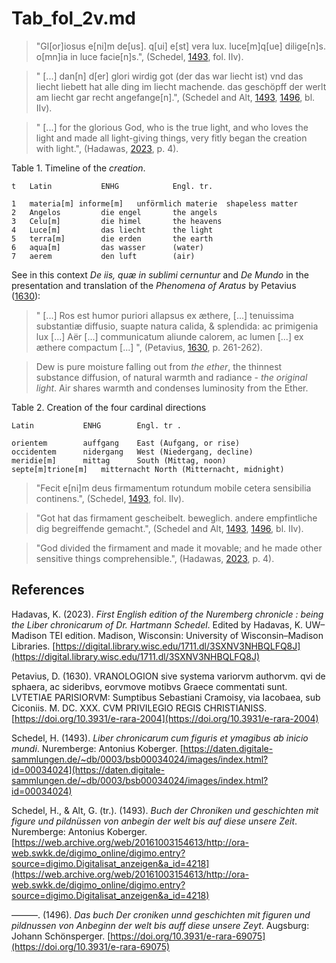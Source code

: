 # Tab_fol_2v.md

>"Gl[or]iosus e[ni]m de[us]. q[ui] e[st] vera lux. luce[m]q[ue] dilige[n]s. o[mn]ia in luce facie[n]s.", (Schedel, [1493](https://daten.digitale-sammlungen.de/~db/0003/bsb00034024/images/index.html?id=00034024), fol. IIv).

>" [...] dan[n] d[er] glori wirdig got (der das war liecht ist) vnd das liecht liebett hat alle ding im liecht machende. das geschöpff der werlt am liecht gar recht angefange[n].", (Schedel and Alt, [1493](https://web.archive.org/web/20161003154613/http://ora-web.swkk.de/digimo_online/digimo.entry?source=digimo.Digitalisat_anzeigen&a_id=4218), [1496](https://doi.org/10.3931/e-rara-69075), bl. IIv).

>" [...] for the glorious God, who is the true light, and who loves the light and made all light-giving things, very fitly began the creation with light.", (Hadawas, [2023](https://digital.library.wisc.edu/1711.dl/3SXNV3NHBQLFQ8J), p. 4).

Table 1. Timeline of the *creation*.
~~~
t	Latin			ENHG			Engl. tr.

1	materia[m] informe[m]	unförmlich materie	shapeless matter
2	Angelos			die engel		the angels
3	Celu[m]			die himel		the heavens
4	Luce[m]			das liecht		the light
5	terra[m]		die erden		the earth
6	aqua[m]			das wasser		(water)
7	aerem			den luft		(air)
~~~

See in this context *De iis, quæ in sublimi cernuntur* and *De Mundo* in the presentation and translation of the *Phenomena of Aratus* by Petavius ​​([1630](https://doi.org/10.3931/e-rara-2004)):

>" [...] Ros est humor puriori allapsus ex æthere, [...] tenuissima substantiæ diffusio, suapte natura calida, & splendida: ac primigenia lux [...] Aër [...] communicatum aliunde calorem, ac lumen [...] ex æthere compactum [...] ", (Petavius, [1630](https://doi.org/10.3931/e-rara-2004), p. 261-262).

>Dew is pure moisture falling out from *the ether*, the thinnest substance diffusion, of natural warmth and radiance - *the original light*. Air shares warmth and condenses luminosity from the Ether.

Table 2. Creation of the four cardinal directions
~~~
Latin			ENHG		Engl. tr .

orientem		auffgang	East (Aufgang, or rise)
occidentem		nidergang	West (Niedergang, decline)
meridie[m]		mittag		South (Mittag, noon)
septe[m]trione[m]	mitternacht	North (Mitternacht, midnight)
~~~

>"Fecit e[ni]m deus firmamentum rotundum mobile cetera sensibilia continens.", (Schedel, [1493](https://daten.digitale-sammlungen.de/~db/0003/bsb00034024/images/index.html?id=00034024), fol. IIv).

>"Got hat das firmament gescheibelt. beweglich. andere empfintliche dig begreiffende gemacht.", (Schedel and Alt, [1493](https://web.archive.org/web/20161003154613/http://ora-web.swkk.de/digimo_online/digimo.entry?source=digimo.Digitalisat_anzeigen&a_id=4218), [1496](https://doi.org/10.3931/e-rara-69075), bl. IIv).

>"God divided the firmament and made it movable; and he made other sensitive things comprehensible.", (Hadawas, [2023](https://digital.library.wisc.edu/1711.dl/3SXNV3NHBQLFQ8J), p. 4).

## References

Hadavas, K. (2023). *First English edition of the Nuremberg chronicle : being the Liber chronicarum of Dr. Hartmann Schedel*. Edited by Hadavas, K. UW–Madison TEI edition. Madison, Wisconsin: University of Wisconsin–Madison Libraries. [https://digital.library.wisc.edu/1711.dl/3SXNV3NHBQLFQ8J](https://digital.library.wisc.edu/1711.dl/3SXNV3NHBQLFQ8J)

Petavius, D. (1630). VRANOLOGION sive systema variorvm authorvm. qvi de sphaera, ac sideribvs, eorvmove motibvs Graece commentati sunt. LVTETIAE PARISIORVM: Sumptibus Sebastiani Cramoisy, via Iacobaea, sub Ciconiis. M. DC. XXX. CVM PRIVILEGIO REGIS CHRISTIANISS. [https://doi.org/10.3931/e-rara-2004](https://doi.org/10.3931/e-rara-2004)

Schedel, H. (1493). *Liber chronicarum cum figuris et ymagibus ab inicio mundi*. Nuremberge: Antonius Koberger. [https://daten.digitale-sammlungen.de/~db/0003/bsb00034024/images/index.html?id=00034024](https://daten.digitale-sammlungen.de/~db/0003/bsb00034024/images/index.html?id=00034024)

Schedel, H., & Alt, G. (tr.). (1493). *Buch der Chroniken und geschichten mit figure und pildnüssen von anbegin der welt bis auf diese unsere Zeit*. Nuremberge: Antonius Koberger.
[https://web.archive.org/web/20161003154613/http://ora-web.swkk.de/digimo_online/digimo.entry?source=digimo.Digitalisat_anzeigen&a_id=4218](https://web.archive.org/web/20161003154613/http://ora-web.swkk.de/digimo_online/digimo.entry?source=digimo.Digitalisat_anzeigen&a_id=4218)

———. (1496). *Das buch Der croniken unnd geschichten mit figuren und pildnussen von Anbeginn der welt bis auff diese unsere Zeyt*. Augsburg: Johann Schönsperger. [https://doi.org/10.3931/e-rara-69075](https://doi.org/10.3931/e-rara-69075) 

